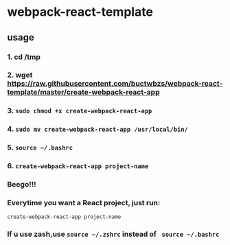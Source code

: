 # webpack-react-template

## usage

### 1. cd /tmp

### 2. wget https://raw.githubusercontent.com/buctwbzs/webpack-react-template/master/create-webpack-react-app

### 3. ```sudo chmod +x create-webpack-react-app```

### 4. ```sudo mv create-webpack-react-app /usr/local/bin/```
 
### 5. ```source ~/.bashrc```

### 6. ```create-webpack-react-app project-name```

###  Beego!!!

###  Everytime you want a React project, just run:
 ```create-webpack-react-app project-name ```



### If u use zash,use ```source ~/.zshrc``` instead of ``` source ~/.bashrc```
